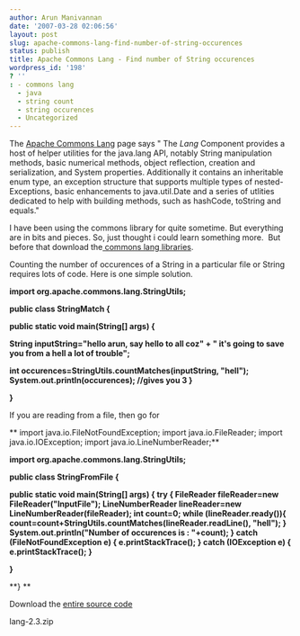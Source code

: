 ```yaml
---
author: Arun Manivannan
date: '2007-03-28 02:06:56'
layout: post
slug: apache-commons-lang-find-number-of-string-occurences
status: publish
title: Apache Commons Lang - Find number of String occurences
wordpress_id: '198'
? ''
: - commons lang
  - java
  - string count
  - string occurences
  - Uncategorized
---
```


The [Apache Commons Lang][1] page says " The _Lang_ Component provides a host
of helper utilities for the java.lang API, notably String manipulation
methods, basic numerical methods, object reflection, creation and
serialization, and System properties. Additionally it contains an inheritable
enum type, an exception structure that supports multiple types of nested-
Exceptions, basic enhancements to java.util.Date and a series of utlities
dedicated to help with building methods, such as hashCode, toString and
equals."

I have been using the commons library for quite sometime. But everything are
in bits and pieces. So, just thought i could learn something more.  But before
that download the[ commons lang libraries][2].

Counting the number of occurences of a String in a particular file or String
requires lots of code. Here is one simple solution.

**import org.apache.commons.lang.StringUtils;**

**public class StringMatch {**

**public static void main(String[] args) {**

**String inputString="hello arun, say hello to all coz" + " it's going to save
you from a hell a lot of trouble";**

**int occurences=StringUtils.countMatches(inputString, "hell");
System.out.println(occurences); //gives you 3 }**

**}**

If you are reading from a file, then go for

** import java.io.FileNotFoundException; import java.io.FileReader; import
java.io.IOException; import java.io.LineNumberReader;**

**import org.apache.commons.lang.StringUtils;**

**public class StringFromFile {**

**public static void main(String[] args) { try { FileReader fileReader=new
FileReader("InputFile"); LineNumberReader lineReader=new
LineNumberReader(fileReader); int count=0; while (lineReader.ready()){
count=count+StringUtils.countMatches(lineReader.readLine(), "hell"); }
System.out.println("Number of occurences is : "+count); } catch
(FileNotFoundException e) { e.printStackTrace(); } catch (IOException e) {
e.printStackTrace(); }**

**}**

**} **

Download the [entire source code ][3]

   [1]: http://jakarta.apache.org/commons/lang/

   [2]: http://apache.mirrors.tds.net/jakarta/commons/lang/binaries/commons-
lang-2.3.zip

   [3]: http://www.arunma.com/files/code/commons/commonslangstring.zip

